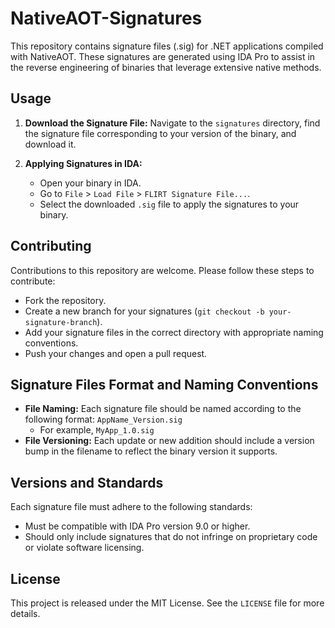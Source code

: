 # NativeAOT-Signatures

This repository contains signature files (.sig) for .NET applications compiled with NativeAOT. These signatures are generated using IDA Pro to assist in the reverse engineering of binaries that leverage extensive native methods.

## Usage

1. **Download the Signature File:**
   Navigate to the `signatures` directory, find the signature file corresponding to your version of the binary, and download it.

2. **Applying Signatures in IDA:**
   - Open your binary in IDA.
   - Go to `File` > `Load File` > `FLIRT Signature File...`.
   - Select the downloaded `.sig` file to apply the signatures to your binary.

## Contributing

Contributions to this repository are welcome. Please follow these steps to contribute:
- Fork the repository.
- Create a new branch for your signatures (`git checkout -b your-signature-branch`).
- Add your signature files in the correct directory with appropriate naming conventions.
- Push your changes and open a pull request.

## Signature Files Format and Naming Conventions

- **File Naming:** Each signature file should be named according to the following format: `AppName_Version.sig`
  - For example, `MyApp_1.0.sig`
- **File Versioning:** Each update or new addition should include a version bump in the filename to reflect the binary version it supports.

## Versions and Standards

Each signature file must adhere to the following standards:
- Must be compatible with IDA Pro version 9.0 or higher.
- Should only include signatures that do not infringe on proprietary code or violate software licensing.

## License

This project is released under the MIT License. See the `LICENSE` file for more details.

